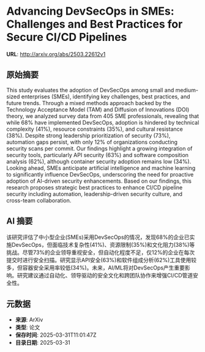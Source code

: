 # Advancing DevSecOps in SMEs: Challenges and Best Practices for Secure CI/CD Pipelines

**URL**: http://arxiv.org/abs/2503.22612v1

## 原始摘要

This study evaluates the adoption of DevSecOps among small and medium-sized
enterprises (SMEs), identifying key challenges, best practices, and future
trends. Through a mixed methods approach backed by the Technology Acceptance
Model (TAM) and Diffusion of Innovations (DOI) theory, we analyzed survey data
from 405 SME professionals, revealing that while 68% have implemented
DevSecOps, adoption is hindered by technical complexity (41%), resource
constraints (35%), and cultural resistance (38%). Despite strong leadership
prioritization of security (73%), automation gaps persist, with only 12% of
organizations conducting security scans per commit.
  Our findings highlight a growing integration of security tools, particularly
API security (63%) and software composition analysis (62%), although container
security adoption remains low (34%). Looking ahead, SMEs anticipate artificial
intelligence and machine learning to significantly influence DevSecOps,
underscoring the need for proactive adoption of AI-driven security
enhancements. Based on our findings, this research proposes strategic best
practices to enhance CI/CD pipeline security including automation,
leadership-driven security culture, and cross-team collaboration.


## AI 摘要

该研究评估了中小型企业(SMEs)采用DevSecOps的情况，发现68%的企业已实施DevSecOps，但面临技术复杂性(41%)、资源限制(35%)和文化阻力(38%)等挑战。尽管73%的企业领导重视安全，但自动化程度不足，仅12%的企业在每次提交时进行安全扫描。研究显示API安全(63%)和软件组成分析(62%)工具使用较多，但容器安全采用率较低(34%)。未来，AI/ML将对DevSecOps产生重要影响。研究建议通过自动化、领导驱动的安全文化和跨团队协作来增强CI/CD管道安全性。

## 元数据

- **来源**: ArXiv
- **类型**: 论文
- **保存时间**: 2025-03-31T11:01:47Z
- **目录日期**: 2025-03-31
